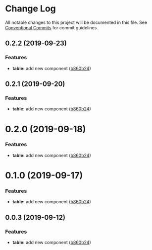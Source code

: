 # Change Log

All notable changes to this project will be documented in this file.
See [Conventional Commits](https://conventionalcommits.org) for commit guidelines.

## 0.2.2 (2019-09-23)


### Features

* **table:** add new component ([b860b24](https://github.com/synerise/ds/commit/b860b24))





## 0.2.1 (2019-09-20)


### Features

* **table:** add new component ([b860b24](https://github.com/synerise/ds/commit/b860b24))





# 0.2.0 (2019-09-18)


### Features

* **table:** add new component ([b860b24](https://github.com/synerise/synerise-design/commit/b860b24))





# 0.1.0 (2019-09-17)


### Features

* **table:** add new component ([b860b24](https://github.com/synerise/synerise-design/commit/b860b24))





## 0.0.3 (2019-09-12)


### Features

* **table:** add new component ([b860b24](https://github.com/synerise/synerise-design/commit/b860b24))
